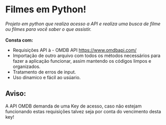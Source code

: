 # Filmes em Python!
<em> Projeto em python que realiza acesso a API e realiza uma busca de filme ou filmes para você saber o que assistir. </em> <br>
<br>
<b> Consta com: </b>
 - Requisições API à - OMDB API https://www.omdbapi.com/
 - Importação de outro arquivo com todos os métodos necessários para fazer a aplicação funcionar, assim mantendo os códigos limpos e organizados.
 - Tratamento de erros de input.
 - Uso dinamico e fácil ao usúario.
  
## Aviso: 
A API OMDB demanda de uma Key de acesso, caso não estejam funcionando estas requisições talvez seja por conta do vencimento desta key!
